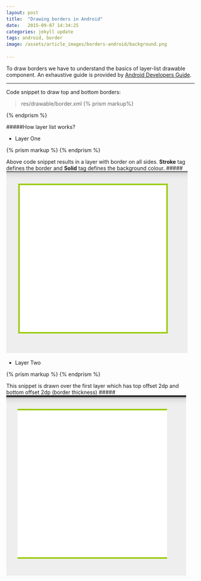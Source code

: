 ```yaml
---
layout: post
title:  "Drawing borders in Android"
date:   2015-09-07 14:34:25
categories: jekyll update
tags: android, border
image: /assets/article_images/borders-android/background.png

--- 
```


To draw borders we have to understand the basics of layer-list drawable component. An exhaustive guide is provided by [Android Developers Guide][developers-android-layer-list].

---

Code snippet to draw top and bottom borders:

> res/drawable/border.xml
{% prism markup%}
<?xml version="1.0" encoding="utf-8"?>
<layer-list xmlns:android="http://schemas.android.com/apk/res/android">
<item><!--Item 1-->
	<shape android:shape="rectangle">
		<stroke android:color="@color/green"   android:width="2dp"/>
		<solid android:color="#FFFFFFFF" />
	</shape>
</item>
<item android:top="2dp" android:bottom="2dp"><!--Item 2-->
	<shape android:shape="rectangle">
		<solid android:color="#FFFFFFFF" />
	</shape>
</item>
</layer-list>
{% endprism %}

#####How layer list works?

+ Layer One

{% prism markup  %}
<item><!--Item 1-->
	<shape android:shape="rectangle">
		<stroke android:color="@color/green" android:width="2dp"/>
		<solid android:color="#FFFFFFFF" />
	</shape>
</item>
{% endprism %}

Above code snippet results in a layer with border on all sides. **Stroke** tag defines the border and **Solid** tag defines the background colour.
#####![Layer One](/assets/article_images/borders-android/layer-one.png)

+ Layer Two

{% prism markup  %}
<item android:top="2dp" android:bottom="2dp"><!--Item 2-->
	<shape android:shape="rectangle">
		<solid android:color="#FFFFFFFF" />
	</shape>
</item>
{% endprism %}

This snippet is drawn over the first layer which has top offset 2dp and bottom offset 2dp (border thickness)
#####![Layer One And Two](/assets/article_images/borders-android/both-layers.png)

[developers-android-layer-list]:http://developer.android.com/guide/topics/resources/drawable-resource.html#LayerList
[jekyll]:      http://jekyllrb.com
[jekyll-gh]:   https://github.com/jekyll/jekyll
[jekyll-help]: https://github.com/jekyll/jekyll-help
